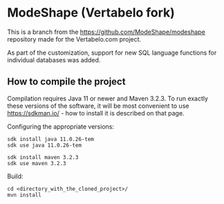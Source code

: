 ModeShape (Vertabelo fork)
=========================

This is a branch from the https://github.com/ModeShape/modeshape repository made for the Vertabelo.com project.

As part of the customization, support for new SQL language functions for individual databases was added.

How to compile the project
-------------------------

Compilation requires Java 11 or newer and Maven 3.2.3. To run exactly these versions of the software, it will be most convenient to use https://sdkman.io/ - how to install it is described on that page.

Configuring the appropriate versions:

    sdk install java 11.0.26-tem
    sdk use java 11.0.26-tem

    sdk install maven 3.2.3
    sdk use maven 3.2.3

Build:

    cd <directory_with_the_cloned_project>/
    mvn install
